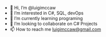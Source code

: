 - 👋 Hi, I’m @luigimccaw
- 👀 I’m interested in C#, SQL, devOps
- 🌱 I’m currently learning programing
- 💞️ I’m looking to collaborate on C# Projects
- 📫 How to reach me luigimccaw@gmail.com

<!---
luigimccaw/luigimccaw is a ✨ special ✨ repository because its `README.md` (this file) appears on your GitHub profile.
You can click the Preview link to take a look at your changes.
--->

